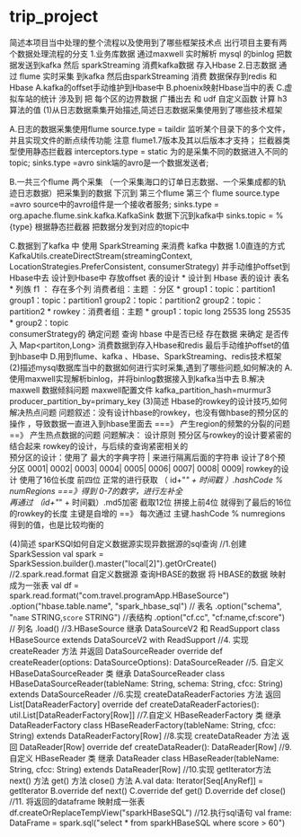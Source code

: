 # trip_project
简述本项目当中处理的整个流程以及使用到了哪些框架技术点
出行项目主要有两个数据处理流程的分支
 1.业务库数据 通过maxwell 实时解析 mysql 的binlog 把数据发送到kafka 然后 sparkStreaming 消费kafka数据 存入Hbase
 2.日志数据 通过 flume 实时采集 到kafka 然后由sparkStreaming 消费 数据保存到redis 和 Hbase 
     A.kafka的offset手动维护到Hbase中
     B.phoenix映射Hbase当中的表
     C.虚拟车站的统计 涉及到 把 每个区的边界数据 广播出去 和 udf 自定义函数 计算 h3 算法的值
(1)从日志数据乘集开始描述,简述日志数据采集使用到了哪些技术框架 

   A.日志的数据采集使用flume source.type = taildir 监听某个目录下的多个文件，并且实现文件的断点续传功能 注意 flume1.7版本及其以后版本才支持；
     拦截器类型使用静态拦截器 interceptors.type = static  为的是采集不同的数据进入不同的topic;
     sinks.type =avro  sink端的avro是一个数据发送者;
     
   B.一共三个flume 两个采集 （一个采集海口的订单日志数据、一个采集成都的轨迹日志数据）把采集到的数据 下沉到 第三个flume 
     第三个 flume source.type =avro  source中的avro组件是一个接收者服务;
           sinks.type = org.apache.flume.sink.kafka.KafkaSink 数据下沉到kafka中
           sinks.topic = %{type} 根据静态拦截器 把数据分发到对应的topic中
    
   C.数据到了kafka 中 
     使用 SparkStreaming 来消费 kafka 中数据 1.0直连的方式  
     KafkaUtils.createDirectStream(streamingContext, LocationStrategies.PreferConsistent, consumerStrategy)
     并手动维护offset到Hbase中去
     设计到Hbase中 存放offset 表的设计 
         * 设计到 Hbase 表的设计   表名
          * 列族 f1 ：          存在多个列  消费者组：主题 ：分区
          *                    group1：topic：partition1     group1：topic：partition1   group2：topic：partition2     group2：topic：partition2
          * rowkey：消费者组：主题
          * group1：topic         long 25535                  long 25535
          * group2：topic  
     consumerStrategy的 确定问题  查询 hbase 中是否已经 存在数据 来确定 是否传入 Map<partiton,Long>
     消费数据到存入Hbase和redis 最后手动维护offset的值到hbase中
   D.用到flume、kafka 、Hbase、SparkStreaming、redis技术框架 
(2)描述mysql数据库当中的数据如何进行实时采集,遇到了哪些问题,如何解决的
    A.使用maxwell实现解析binlog，并将binlog数据接入到kafka当中去
    B.解决 maxwell 数据倾斜问题 
     maxwell配置文件
         kafka_partition_hash=murmur3
         producer_partition_by=primary_key
(3)简述 Hbase的rowkey的设计技巧,如何解决热点问题
  问题叙述：没有设计hbase的rowkey，也没有做hbase的预分区的操作 ，导致数据一直进入到hbase里面去 ===》 产生region的频繁的分裂的问题 ==》 产生热点数据的问题
  问题解决：
         设计原则 预分区与rowkey的设计要紧密的结合起来  rowkey的设计，与后续的查询紧密相关的  
  预分区的设计：使用了 最大的字典字符 | 来进行隔离后面的字符串
  设计了8个预分区 0001| 0002| 0003| 0004| 0005| 0006| 0007| 0008| 0009|
  rowkey的设计 使用了16位长度 前四位 正常的进行获取 （ id+"_" + 时间戳 ）.hashCode % numRegions ===》得到 0-7的数字，进行左补全  
  再通过 （id+"_" + 时间戳）.md5加密 截取12位 拼接上前4位 就得到了最后的16位的rowkey的长度
  主键是自增的 ==》 每次通过 主键.hashCode % numregions 得到的值，也是比较均衡的

(4)简述 sparKSQl如何自定义数据源实现异数据源的sql查询
 //1.创建SparkSession
 val spark = SparkSession.builder().master("local[2]").getOrCreate()
 //2.spark.read.format 自定义数据源  查询HBASE的数据 将 HBASE的数据 映射成为一张表
 val df = spark.read.format("com.travel.programApp.HBaseSource") 
      .option("hbase.table.name", "spark_hbase_sql")  // 表名
      .option("schema", "`name` STRING,`score` STRING") //表结构
      .option("cf.cc", "cf:name,cf:score") // 列名
      .load() 
 //3.HBaseSource 继承 DataSourceV2 和 ReadSupport 
 class HBaseSource extends DataSourceV2 with ReadSupport
 //4. 实现 createReader 方法 并返回 DataSourceReader 
 override def createReader(options: DataSourceOptions): DataSourceReader 
 //5. 自定义 HBaseDataSourceReader 类 继承 DataSourceReader 
 class HBaseDataSourceReader(tableName: String, schema: String, cfcc: String) extends DataSourceReader 
 //6.实现 createDataReaderFactories 方法 返回 List[DataReaderFactory]
 override def createDataReaderFactories(): util.List[DataReaderFactory[Row]] 
 //7.自定义 HBaseReaderFactory 类 继承 DataReaderFactory 
 class HBaseReaderFactory(tableName: String, cfcc: String) extends DataReaderFactory[Row]
 //8.实现 createDataReader 方法 返回 DataReader[Row]
 override def createDataReader(): DataReader[Row]
 //9.自定义 HBaseReader 类 继承 DataReader 
 class HBaseReader(tableName: String, cfcc: String) extends DataReader[Row]
 //10.实现 getIterator方法 next() 方法 get() 方法 close() 方法
   A.val data: Iterator[Seq[AnyRef]] = getIterator
   B.override def next()
   C.override def get()
   D.override def close()
 //11. 将返回的dataframe 映射成一张表
  df.createOrReplaceTempView("sparkHBaseSQL")
 //12.执行sql语句
 val frame: DataFrame = spark.sql("select * from sparkHBaseSQL where score > 60")
